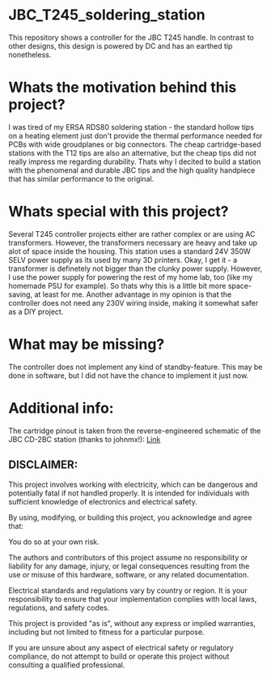 # JBC_T245_soldering_station
This repository shows a controller for the JBC T245 handle. In contrast to other designs, this design is powered by DC and has an earthed tip nonetheless.

# Whats the motivation behind this project?
I was tired of my ERSA RDS80 soldering station - the standard hollow tips on a heating element just don't provide the thermal performance needed for PCBs with wide groudplanes or big connectors. The cheap cartridge-based stations with the T12 tips are also an alternative, but the cheap tips did not really impress me regarding durability. Thats why I decited to build a station with the phenomenal and durable JBC tips and the high quality handpiece that has similar performance to the original.

# Whats special with this project?
Several T245 controller projects either are rather complex or are using AC transformers. However, the transformers necessary are heavy and take up alot of space inside the housing. This station uses a standard 24V 350W SELV power supply as its used by many 3D printers. Okay, I get it - a transformer is definetely not bigger than the clunky power supply. However, I use the power supply for powering the rest of my home lab, too (like my homemade PSU for example). So thats why this is a little bit more space-saving, at least for me. Another advantage in my opinion is that the controller does not need any 230V wiring inside, making it somewhat safer as a DIY project.

# What may be missing?
The controller does not implement any kind of standby-feature. This may be done in software, but I did not have the chance to implement it just now.

# Additional info:
The cartridge pinout is taken from the reverse-engineered schematic of the JBC CD-2BC station (thanks to johnmx!):
[Link](https://www.eevblog.com/forum/testgear/jbc-soldering-station-cd-2bc-complete-schematic-analysis/)



## DISCLAIMER:

This project involves working with electricity, which can be dangerous and potentially fatal if not handled properly. It is intended for individuals with sufficient knowledge of electronics and electrical safety.

By using, modifying, or building this project, you acknowledge and agree that:

You do so at your own risk.

The authors and contributors of this project assume no responsibility or liability for any damage, injury, or legal consequences resulting from the use or misuse of this hardware, software, or any related documentation.

Electrical standards and regulations vary by country or region. It is your responsibility to ensure that your implementation complies with local laws, regulations, and safety codes.

This project is provided "as is", without any express or implied warranties, including but not limited to fitness for a particular purpose.

If you are unsure about any aspect of electrical safety or regulatory compliance, do not attempt to build or operate this project without consulting a qualified professional.
